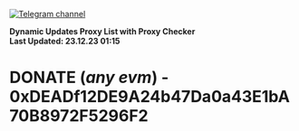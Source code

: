 [![Telegram channel](https://img.shields.io/endpoint?url=https://runkit.io/damiankrawczyk/telegram-badge/branches/master?url=https://t.me/n4z4v0d)](https://t.me/n4z4v0d) 

**Dynamic Updates Proxy List with Proxy Checker**  
**Last Updated: 23.12.23 01:15**

# DONATE (_any evm_) - 0xDEADf12DE9A24b47Da0a43E1bA70B8972F5296F2
